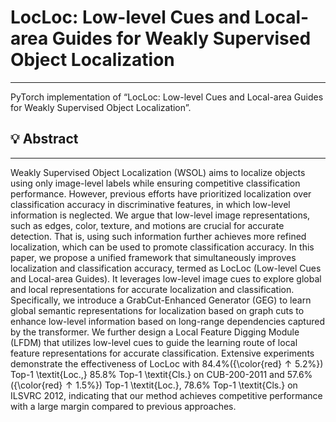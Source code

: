 # LocLoc: Low-level Cues and Local-area Guides for Weakly Supervised Object Localization
- - - -
PyTorch implementation of “LocLoc: Low-level Cues and Local-area Guides for Weakly Supervised Object Localization”.

## 💡 Abstract
- - - -
Weakly Supervised Object Localization (WSOL) aims to localize objects using only image-level labels while ensuring competitive classification performance. However, previous efforts have prioritized localization over classification accuracy in discriminative features, in which low-level information is neglected. We argue that low-level image representations, such as edges, color, texture, and motions are crucial for accurate detection. That is, using such information further achieves more refined localization, which can be used to promote classification accuracy.
In this paper, we propose a unified framework that simultaneously improves localization and classification accuracy, termed as LocLoc (Low-level Cues and Local-area Guides). It leverages low-level image cues to explore global and local representations for accurate localization and classification. Specifically, we introduce a GrabCut-Enhanced Generator (GEG) to learn global semantic representations for localization based on graph cuts to enhance low-level information based on long-range dependencies captured by the transformer. We further design a Local Feature Digging Module (LFDM) that utilizes low-level cues to guide the learning route of local feature representations for accurate classification.
Extensive experiments demonstrate the effectiveness of LocLoc with 84.4\%({\color{red}$\uparrow5.2\%$}) Top-1 \textit{Loc.,} 85.8\% Top-1 \textit{Cls.} on CUB-200-2011 and 57.6\% ({\color{red}$\uparrow 1.5\%$}) Top-1 \textit{Loc.}, 78.6\% Top-1 \textit{Cls.} on ILSVRC 2012, indicating that our method achieves competitive performance with a large margin compared to previous approaches.
